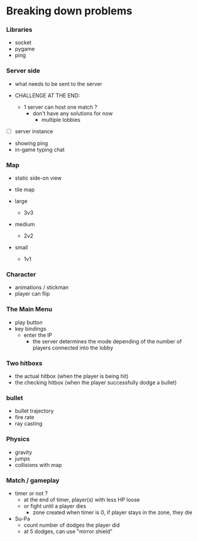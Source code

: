 
# Breaking down problems

### Libraries

- socket
- pygame
- ping

### Server side

- what needs to be sent to the server

- CHALLENGE AT THE END:
    - 1 server can host one match ?
        - don't have any solutions for now
            - multiple lobbies

- [ ] server instance
- showing ping
- in-game typing chat

### Map

- static side-on view
- tile map

- large
    - 3v3
- medium
    - 2v2
- small
    - 1v1

### Character

- animations / stickman
- player can flip

### The Main Menu

- play button
- key bindings
    - enter the IP
        - the server determines the mode depending of the number of players connected into the lobby

### Two hitboxs

- the actual hitbox (when the player is being hit)
- the checking hitbox (when the player successfully dodge a bullet)

### bullet

- bullet trajectory
- fire rate
- ray casting

### Physics

- gravity
- jumps
- collisions with map

### Match / gameplay

- timer or not ?
    - at the end of timer, player(s) with less HP loose
    - or fight until a player dies
        - zone created when timer is 0, if player stays in the zone, they die
- Su-Pa
    - count number of dodges the player did
    - at 5 dodges, can use "mirror shield"
